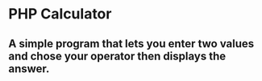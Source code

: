 # PHP Calculator
## A simple program that lets you enter two values and chose your operator then displays the answer.